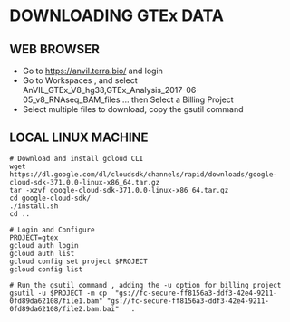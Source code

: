 # DOWNLOADING GTEx DATA #

## WEB BROWSER ##

* Go to https://anvil.terra.bio/ and login 
* Go to Workspaces , and select AnVIL_GTEx_V8_hg38,GTEx_Analysis_2017-06-05_v8_RNAseq_BAM_files ... then Select a Billing Project
* Select multiple files to download, copy the gsutil command 

## LOCAL LINUX MACHINE ##

    # Download and install gcloud CLI
    wget https://dl.google.com/dl/cloudsdk/channels/rapid/downloads/google-cloud-sdk-371.0.0-linux-x86_64.tar.gz
    tar -xzvf google-cloud-sdk-371.0.0-linux-x86_64.tar.gz 
    cd google-cloud-sdk/
    ./install.sh 
    cd ..

    # Login and Configure
    PROJECT=gtex
    gcloud auth login
    gcloud auth list
    gcloud config set project $PROJECT
    gcloud config list

    # Run the gsutil command , adding the -u option for billing project
    gsutil -u $PROJECT -m cp  "gs://fc-secure-ff8156a3-ddf3-42e4-9211-0fd89da62108/file1.bam" "gs://fc-secure-ff8156a3-ddf3-42e4-9211-0fd89da62108/file2.bam.bai"   .
